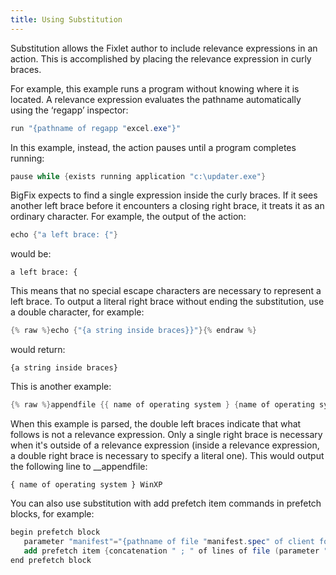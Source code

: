 ```yaml
---
title: Using Substitution
---
```


Substitution allows the Fixlet author to include relevance expressions in an action. 
This is accomplished by placing the relevance expression in curly braces. 

For example, this example runs a program without knowing where it is located. 
A relevance expression evaluates the pathname automatically using the ‘regapp’ inspector:

```actionscript
run "{pathname of regapp "excel.exe"}"
```
In this example, instead, the action pauses until a program completes running:

```actionscript
pause while {exists running application "c:\updater.exe"}
```


BigFix expects to find a single expression inside the curly braces. If it sees 
another left brace before it encounters a closing right brace, it treats it as an 
ordinary character. For example, the output of the action: 

```actionscript
echo {"a left brace: {"}
``` 

would be: 

```
a left brace: {
```

This means that no special escape characters are necessary to represent a left brace. 
To output a literal right brace without ending the substitution, use a double character, for example: 

```actionscript
{% raw %}echo {"{a string inside braces}}"}{% endraw %}
```

would return:

```
{a string inside braces}
```


This is another example:

```actionscript
{% raw %}appendfile {{ name of operating system } {name of operating system}{% endraw %}
```

When this example is parsed, the double left braces indicate that what follows is not a relevance 
expression. Only a single right brace is necessary when it's outside of a relevance expression 
(inside a relevance expression, a double right brace is necessary to specify a literal one). This 
would output the following line to __appendfile:

```
{ name of operating system } WinXP
```

You can also use substitution with add prefetch item commands in prefetch blocks, for example: 

```actionscript
begin prefetch block 
   parameter "manifest"="{pathname of file "manifest.spec" of client folder of site "AV"}" 
   add prefetch item {concatenation " ; " of lines of file (parameter "manifest")}  
end prefetch block 
```
